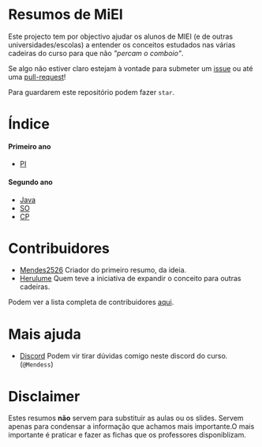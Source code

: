 [issues]: https://github.com/Mendess2526/ResumosMIEI/issues
[pulls]:  https://github.com/Mendess2526/ResumosMIEI/pulls
[contributors]: https://github.com/Mendess2526/ResumosMIEI/contributors

# Resumos de MiEI

Este projecto tem por objectivo ajudar os alunos de MIEI (e de outras
universidades/escolas) a entender os conceitos estudados nas várias cadeiras do
curso para que não *"percam o comboio"*.

Se algo não estiver claro estejam à vontade para submeter um [issue][issues] ou
até uma [pull-request][pulls]!

Para guardarem este repositório podem fazer `star`.

# Índice

#### Primeiro ano
  * [PI](PI-C/README.md)

#### Segundo ano
  * [Java](POO-Java/README.md)
  * [SO](SO/README.md)
  * [CP](CP/README.md)

# Contribuidores

 * [Mendes2526](https://github.com/Mendess2526)
    Criador do primeiro resumo, da ideia.
 * [Herulume](https://github.com/herulume)
    Quem teve a iniciativa de expandir o conceito para outras cadeiras.

Podem ver a lista completa de contribuidores [aqui][contributors].

# Mais ajuda

  * [Discord](https://discord.gg/Pqbzrcv)
    Podem vir tirar dúvidas comigo neste discord do curso. (`@Mendess`)

# Disclaimer

Estes resumos **não** servem para substituir as aulas ou os slides. Servem
apenas para condensar a informação que achamos mais importante.O mais importante
é praticar e fazer as fichas que os professores disponiblizam.
